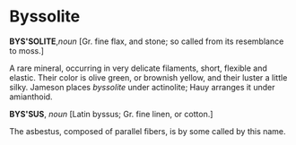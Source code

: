 # Byssolite

**BYS'SOLITE**,_noun_ \[Gr. fine flax, and stone; so called from its resemblance to moss.\]

A rare mineral, occurring in very delicate filaments, short, flexible and elastic. Their color is olive green, or brownish yellow, and their luster a little silky. Jameson places _byssolite_ under actinolite; Hauy arranges it under amianthoid.

**BYS'SUS**, _noun_ \[Latin byssus; Gr. fine linen, or cotton.\]

The asbestus, composed of parallel fibers, is by some called by this name.